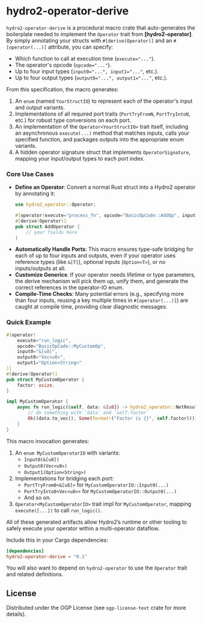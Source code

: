 # hydro2-operator-derive

`hydro2-operator-derive` is a procedural macro crate that auto-generates the boilerplate needed to implement the `Operator` trait from **[hydro2-operator]**. By simply annotating your structs with `#[derive(Operator)]` and an `#[operator(...)]` attribute, you can specify:

- Which function to call at execution time (`execute="..."`).
- The operator's opcode (`opcode="..."`).
- Up to four input types (`input0="...", input1="..."`, etc.).
- Up to four output types (`output0="...", output1="..."`, etc.).

From this specification, the macro generates:

1. An `enum` (named `YourStructIO`) to represent each of the operator's input and output variants.
2. Implementations of all required port traits (`PortTryFromN`, `PortTryIntoN`, etc.) for robust type conversions on each port.
3. An implementation of the `Operator<YourStructIO>` trait itself, including an asynchronous `execute(...)` method that matches inputs, calls your specified function, and packages outputs into the appropriate enum variants.
4. A hidden operator signature struct that implements `OperatorSignature`, mapping your input/output types to each port index.

### Core Use Cases

- **Define an Operator**: Convert a normal Rust struct into a Hydro2 operator by annotating it:
  ```rust
  use hydro2_operator::Operator;

  #[operator(execute="process_fn", opcode="BasicOpCode::AddOp", input0="i32", output0="i32")]
  #[derive(Operator)]
  pub struct AddOperator {
      // your fields here
  }
  ```
- **Automatically Handle Ports**: This macro ensures type-safe bridging for each of up to four inputs and outputs, even if your operator uses reference types (like `&[T]`), optional inputs (`Option<T>`), or no inputs/outputs at all.
- **Customize Generics**: If your operator needs lifetime or type parameters, the derive mechanism will pick them up, unify them, and generate the correct references in the operator-IO enum.
- **Compile-Time Checks**: Many potential errors (e.g., specifying more than four inputs, reusing a key multiple times in `#[operator(...)]`) are caught at compile time, providing clear diagnostic messages.

### Quick Example

```rust
#[operator(
    execute="run_logic",
    opcode="BasicOpCode::MyCustomOp",
    input0="&[u8]",
    output0="Vec<u8>",
    output1="Option<String>"
)]
#[derive(Operator)]
pub struct MyCustomOperator {
    factor: usize,
}

impl MyCustomOperator {
    async fn run_logic(&self, data: &[u8]) -> hydro2_operator::NetResult<(Vec<u8>, Option<String>)> {
        // do something with `data` and `self.factor`
        Ok((data.to_vec(), Some(format!("Factor is {}", self.factor))))
    }
}
```

This macro invocation generates:

1. An `enum MyCustomOperatorIO` with variants:
   - `Input0(&[u8])`
   - `Output0(Vec<u8>)`
   - `Output1(Option<String>)`
2. Implementations for bridging each port:
   - `PortTryFrom0<&[u8]>` for `MyCustomOperatorIO::Input0(...)`
   - `PortTryInto0<Vec<u8>>` for `MyCustomOperatorIO::Output0(...)`
   - And so on.
3. `Operator<MyCustomOperatorIO>` trait impl for `MyCustomOperator`, mapping `execute([...])` to call `run_logic()`.

All of these generated artifacts allow Hydro2’s runtime or other tooling to safely execute your operator within a multi-operator dataflow.

Include this in your Cargo dependencies:

```toml
[dependencies]
hydro2-operator-derive = "0.1"
```

You will also want to depend on `hydro2-operator` to use the `Operator` trait and related definitions.

## License

Distributed under the OGP License (see `ogp-license-text` crate for more details).
